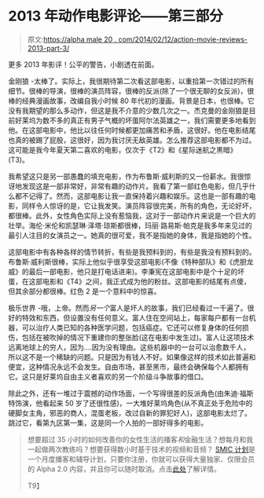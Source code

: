 # 2013 年动作电影评论——第三部分

> 原文:[https://alpha male 20 . com/2014/02/12/action-movie-reviews-2013-part-3/](https://alphamale20.com/2014/02/12/action-movie-reviews-2013-part-3/)

更多 2013 年影评！公平的警告，小剧透在前面。

金刚狼 -太棒了。实际上，我很期待第二次看这部电影，以重拾第一次错过的所有细节。很棒的导演，很棒的演员阵容，很棒的反派(除了一个很无聊的女反派)，很棒的经典漫画故事，改编自我小时候 80 年代初的漫画。背景是日本，也很棒。它没有我期望的那么多动作，但这是我不介意的少数几次之一。杰克曼的金刚狼是目前好莱坞为数不多的真正有男子气概的坏蛋阿尔法英雄之一，我们需要更多地看到他。在这部电影中，他比以往任何时候都更加痛苦和矛盾，这很好。他在电影结尾也真的被踢了屁股，这很好，因为我讨厌无敌英雄。怎么推荐这部电影都不为过。这可能是我今年夏天第二喜欢的电影，仅次于《T2》和《星际迷航之黑暗》(T3)。

我希望这只是另一部愚蠢的填充电影，作为布鲁斯·威利斯的又一份薪水。我很惊讶地发现这是一部非常好，非常有趣的动作片。我看了第一部红色电影，但几乎什么都不记得了。然而，这部电影让我一直保持着兴趣和娱乐。这也是一部有趣的电影，同样令人惊讶的是，它让我发笑。演员阵容很完美，所有的角色，无论好坏，都很棒。此外，女性角色实际上没有惹恼我，这对于一部动作片来说是一个巨大的壮举。海伦·米伦和凯瑟琳·泽塔·琼斯都很棒，玛丽·路易斯·帕克是我多年来见过的最引人注目的女演员之一。她真的很可爱，我不是指她的身体，我是指她的个性。

这部电影中有各种各样的情节转折，有些是我预料到的，有些是我没有预料到的。布鲁斯·威利斯很棒，实际上他似乎很享受这部电影(不像《特种部队》和《虎胆龙威》的最后一部电影，他只是打电话进来)。李秉宪在这部电影中是个十足的坏蛋，在这部电影和《T4》之间，我正式成为他的粉丝。这部电影的结尾有点傻，但其余部分都很棒。红色 2 是一个意料中的惊喜。

极乐世界 -哦，上帝。然而*另一个*富人是坏人的故事，我们已经看过一千遍了。很好的特效和东西，但设置没有任何意义。富人住在空间站上，每家每户都有一台机器，可以治疗人类已知的各种医学问题，包括癌症。它还可以修复身体的任何损伤，包括在被吹掉的情况下重建你的整张脸(这在电影中发生过)。富人让这项技术远离地球上的穷人，因为....因为没有理由。这些机器中的一台可以治愈数千人，所以这不是一个稀缺的问题。只是因为有钱人不好。如果像这样的技术如此普遍和便宜，这种情况永远不会发生。自由市场，甚至黑市，最终会确保每个人都拥有它。这只是好莱坞自由主义者喜欢的另一个阶级斗争故事的借口。

除此之外，还有一堆过于震撼的动作场面，一个写得很差的反派角色(由朱迪·福斯特饰演，他看起来 50 岁了还很性感)，一大堆好莱坞角色(从不真正处于危险中的硬脚女主角，邪恶的商人，混蛋老板，改过自新的罪犯好人)，这部电影太烂了。跳过它，看第九区第一集，这是同一个人拍的一部好得多的电影。

> 想要超过 35 小时的如何改善你的女性生活的播客*和*金融生活？想每月和我一起做两次教练吗？想要获得数小时基于技术的视频和音频？ [SMIC 计划](https://alphamale20.kartra.com/page/vIL17)是一个月度播客和辅导计划，只要你注册，你就可以获得大量独家、仅限会员的 Alpha 2.0 内容，并且你可以随时取消。点击[此处](https://alphamale20.kartra.com/page/vIL17)了解详情。
> 
> T9】